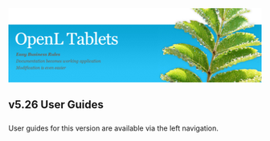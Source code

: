 <img src="img/OpenLHome.png" width="700">

<h2 style="margin-bottom:1.25em;">v5.26 User Guides</h2>

User guides for this version are available via the left navigation.
